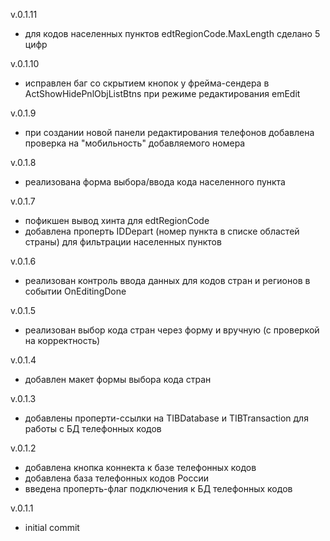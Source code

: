 v.0.1.11

- для кодов населенных пунктов edtRegionCode.MaxLength сделано 5 цифр

v.0.1.10

- исправлен баг со скрытием кнопок у фрейма-сендера в ActShowHidePnlObjListBtns при режиме редактирования emEdit

v.0.1.9

- при создании новой панели редактирования телефонов добавлена проверка на "мобильность" добавляемого номера

v.0.1.8

- реализована форма выбора/ввода кода населенного пункта

v.0.1.7

- пофикшен вывод хинта для edtRegionCode
- добавлена проперть IDDepart (номер пункта в списке областей страны) для фильтрации населенных пунктов 

v.0.1.6

- реализован контроль ввода данных для кодов стран и регионов в событии OnEditingDone

v.0.1.5

- реализован выбор кода стран через форму и вручную (с проверкой на корректность)

v.0.1.4

- добавлен макет формы выбора кода стран 

v.0.1.3

- добавлены проперти-ссылки на TIBDatabase и TIBTransaction для работы с БД телефонных кодов

v.0.1.2

- добавлена кнопка коннекта к базе телефонных кодов
- добавлена база телефонных кодов России
- введена проперть-флаг подключения к БД телефонных кодов

v.0.1.1

- initial commit